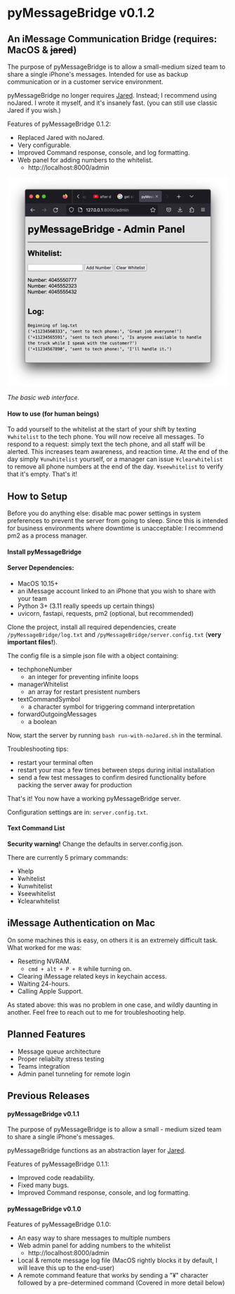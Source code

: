 # pyMessageBridge v0.1.2
## An iMessage Communication Bridge (requires: MacOS & ~~jared~~)

The purpose of pyMessageBridge is to allow a small-medium sized team to share a single iPhone's messages. Intended for use as backup communication or in a customer service environment.

pyMessageBridge no longer requires [Jared](https://github.com/ZekeSnider/Jared). Instead;  I recommend using noJared. I wrote it myself, and it's insanely fast. (you can still use classic Jared if you wish.)

Features of pyMessageBridge 0.1.2:

- Replaced Jared with noJared.
- Very configurable.
- Improved Command response, console, and log formatting.
- Web panel for adding numbers to the whitelist.
    - http://localhost:8000/admin

![pyMessageBridge Admin Panel](/documentation/webimage1.png)

*The basic web interface.*

#### How to use (for human beings)

To add yourself to the whitelist at the start of your shift by texting `¥whitelist` to the tech phone. You will now receive all messages. 
To respond to a request: simply text the tech phone, and all staff will be alerted. This increases team awareness, and reaction time.
At the end of the day simply `¥unwhitelist` yourself, or a manager can issue `¥clearwhitelist` to remove all phone numbers at the end of the day. `¥seewhitelist` to verify that it's empty. That's it!

## How to Setup

Before you do anything else: disable mac power settings in system preferences to prevent the server from going to sleep. Since this is intended for business environments where downtime is unacceptable: I recommend pm2 as a process manager.

#### Install pyMessageBridge

#### Server Dependencies:
- MacOS 10.15+
- an iMessage account linked to an iPhone that you wish to share with your team
- Python 3+ (3.11 really speeds up certain things)
- uvicorn, fastapi, requests, pm2 (optional, but recommended)

Clone the project, install all required dependencies, create `/pyMessageBridge/log.txt` and `/pyMessageBridge/server.config.txt` (**very important files!**).

The config file is a simple json file with a object containing:
- techphoneNumber
    - an integer for preventing infinite loops
- managerWhitelist
    - an array for restart presistent numbers
- textCommandSymbol
    - a character symbol for triggering command interpretation
- forwardOutgoingMessages
    - a boolean 

Now, start the server by running `bash run-with-noJared.sh` in the terminal.

Troubleshooting tips:
- restart your terminal often
- restart your mac a few times between steps during initial installation
- send a few test messages to confirm desired functionality before packing the server away for production 

That's it! You now have a working pyMessageBridge server.

Configuration settings are in: `server.config.txt`. 

#### Text Command List

**Security warning!** Change the defaults in server.config.json.

There are currently 5 primary commands:
- ¥help 
- ¥whitelist 
- ¥unwhitelist 
- ¥seewhitelist
- ¥clearwhitelist

## iMessage Authentication on Mac
On some machines this is easy, on others it is an extremely difficult task. What worked for me was:
- Resetting NVRAM.
    - `cmd + alt + P + R` while turning on.
- Clearing iMessage related keys in keychain access.
- Waiting 24-hours.
- Calling Apple Support.

As stated above: this was no problem in one case, and wildly daunting in another. Feel free to reach out to me for troubleshooting help.

## Planned Features

- Message queue architecture 
- Proper reliabilty stress testing
- Teams integration
- Admin panel tunneling for remote login

## Previous Releases

#### pyMessageBridge v0.1.1

The purpose of pyMessageBridge is to allow a small - medium sized team to share a single iPhone's messages.

pyMessageBridge functions as an abstraction layer for [Jared](https://github.com/ZekeSnider/Jared).

Features of pyMessageBridge 0.1.1:

- Improved code readability.
- Fixed many bugs.
- Improved Command response, console, and log formatting.

#### pyMessageBridge v0.1.0

Features of pyMessageBridge 0.1.0:
- An easy way to share messages to multiple numbers
- Web admin panel for adding numbers to the whitelist
    - http://localhost:8000/admin
- Local & remote message log file (MacOS rightly blocks it by default, I will leave this up to the end-user)
-  A remote command feature that works by sending a "¥" character followed by a pre-determined command (Covered in more detail below)